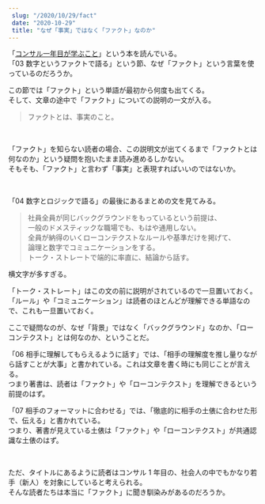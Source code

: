 ```yaml
---
 slug: "/2020/10/29/fact"
 date: "2020-10-29"
 title: "なぜ「事実」ではなく「ファクト」なのか"
---
```


「[コンサル一年目が学ぶこと](https://www.amazon.co.jp/dp/4799315323)」という本を読んでいる。  
「03 数字というファクトで語る」という節、なぜ「ファクト」という言葉を使っているのだろうか。

この節では「ファクト」という単語が最初から何度も出てくる。  
そして、文章の途中で「ファクト」についての説明の一文が入る。

> ファクトとは、事実のこと。

<br />

「ファクト」を知らない読者の場合、この説明文が出てくるまで「ファクトとは何なのか」という疑問を抱いたまま読み進めるしかない。  
そもそも、「ファクト」と言わず「事実」と表現すればいいのではないか。

<br />

「04 数字とロジックで語る」の最後にあるまとめの文を見てみる。

> 社員全員が同じバックグラウンドをもっているという前提は、  
> 一般のドメスティックな職場でも、もはや通用しない。  
> 全員が納得のいくローコンテクストなルールや基準だけを掲げて、  
> 論理と数字でコミュニケーションをする。  
> トーク・ストレートで端的に率直に、結論から話す。

横文字が多すぎる。

「トーク・ストレート」はこの文の前に説明がされているので一旦置いておく。  
「ルール」や「コミュニケーション」は読者のほとんどが理解できる単語なので、これも一旦置いておく。

ここで疑問なのが、なぜ「背景」ではなく「バックグラウンド」なのか、「ローコンテクスト」とは何なのか、ということだ。

「06 相手に理解してもらえるように話す」では、「相手の理解度を推し量りながら話すことが大事」と書かれている。これは文章を書く時にも同じことが言える。  
つまり著書は、読者は「ファクト」や「ローコンテクスト」を理解できるという前提のはず。

「07 相手のフォーマットに合わせる」では、「徹底的に相手の土俵に合わせた形で、伝える」と書かれている。  
つまり、著書が見えている土俵は「ファクト」や「ローコンテクスト」が共通認識な土俵のはず。

<br />

ただ、タイトルにあるように読者はコンサル 1 年目の、社会人の中でもかなり若手（新人）を対象にしていると考えられる。  
そんな読者たちは本当に「ファクト」に聞き馴染みがあるのだろうか。
